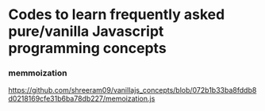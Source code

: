 # Codes to learn frequently asked pure/vanilla Javascript programming concepts

### memmoization
https://github.com/shreeram09/vanillajs_concepts/blob/072b1b33ba8fddb8d0218169cfe31b6ba78db227/memoization.js
